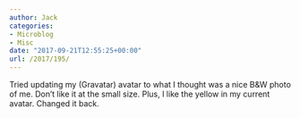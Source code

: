 ```yaml
---
author: Jack
categories:
- Microblog
- Misc
date: "2017-09-21T12:55:25+00:00"
url: /2017/195/
---
```

Tried updating my (Gravatar) avatar to what I thought was a nice B&W photo of me. Don&#8217;t like it at the small size. Plus, I like the yellow in my current avatar. Changed it back.